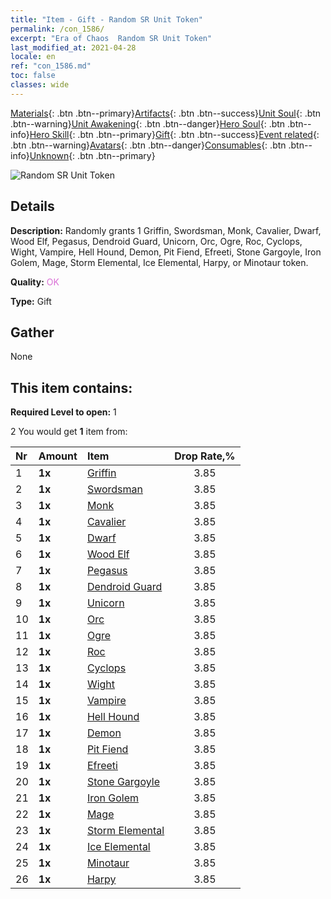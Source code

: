 ```yaml
---
title: "Item - Gift - Random SR Unit Token"
permalink: /con_1586/
excerpt: "Era of Chaos  Random SR Unit Token"
last_modified_at: 2021-04-28
locale: en
ref: "con_1586.md"
toc: false
classes: wide
---
```

 [Materials](/Items/){: .btn .btn--primary}[Artifacts](/Items/Artifacts/){: .btn .btn--success}[Unit Soul](/Items/UnitSoul/){: .btn .btn--warning}[Unit Awakening](/Items/UnitAwakening/){: .btn .btn--danger}[Hero Soul](/Items/HeroSoul/){: .btn .btn--info}[Hero Skill](/Items/HeroSkill/){: .btn .btn--primary}[Gift](/Items/Gift/){: .btn .btn--success}[Event related](/Items/Events/){: .btn .btn--warning}[Avatars](/Items/Avatars/){: .btn .btn--danger}[Consumables](/Items/Consumables/){: .btn .btn--info}[Unknown](/Items/Unknown/){: .btn .btn--primary}

 ![Random SR Unit Token](/images/t/i_907181.png)

## Details
 **Description:** Randomly grants 1 Griffin, Swordsman, Monk, Cavalier, Dwarf, Wood Elf, Pegasus, Dendroid Guard, Unicorn, Orc, Ogre, Roc, Cyclops, Wight, Vampire, Hell Hound, Demon, Pit Fiend, Efreeti, Stone Gargoyle, Iron Golem, Mage, Storm Elemental, Ice Elemental, Harpy, or Minotaur token.

 **Quality:** <span style="color: #DA70D6">OK</span>

 **Type:** Gift

## Gather

  None

## This item contains:

 **Required Level to open:** 1

 2 You would get **1** item  from:

  | Nr | Amount |     Item    | Drop Rate,% |
  |:---|:-------|:------------|:---------:|
  | 1 |  **1x** | [Griffin](/Items/unt_192/) | 3.85 | 
  | 2 |  **1x** | [Swordsman](/Items/unt_193/) | 3.85 | 
  | 3 |  **1x** | [Monk](/Items/unt_194/) | 3.85 | 
  | 4 |  **1x** | [Cavalier ](/Items/unt_195/) | 3.85 | 
  | 5 |  **1x** | [Dwarf](/Items/unt_200/) | 3.85 | 
  | 6 |  **1x** | [Wood Elf](/Items/unt_201/) | 3.85 | 
  | 7 |  **1x** | [Pegasus](/Items/unt_202/) | 3.85 | 
  | 8 |  **1x** | [Dendroid Guard](/Items/unt_203/) | 3.85 | 
  | 9 |  **1x** | [Unicorn](/Items/unt_204/) | 3.85 | 
  | 10 |  **1x** | [Orc](/Items/unt_219/) | 3.85 | 
  | 11 |  **1x** | [Ogre](/Items/unt_220/) | 3.85 | 
  | 12 |  **1x** | [Roc](/Items/unt_221/) | 3.85 | 
  | 13 |  **1x** | [Cyclops](/Items/unt_222/) | 3.85 | 
  | 14 |  **1x** | [Wight](/Items/unt_210/) | 3.85 | 
  | 15 |  **1x** | [Vampire](/Items/unt_211/) | 3.85 | 
  | 16 |  **1x** | [Hell Hound](/Items/unt_228/) | 3.85 | 
  | 17 |  **1x** | [Demon](/Items/unt_229/) | 3.85 | 
  | 18 |  **1x** | [Pit Fiend](/Items/unt_230/) | 3.85 | 
  | 19 |  **1x** | [Efreeti](/Items/unt_231/) | 3.85 | 
  | 20 |  **1x** | [Stone Gargoyle](/Items/unt_236/) | 3.85 | 
  | 21 |  **1x** | [Iron Golem](/Items/unt_237/) | 3.85 | 
  | 22 |  **1x** | [Mage](/Items/unt_238/) | 3.85 | 
  | 23 |  **1x** | [Storm Elemental](/Items/unt_263/) | 3.85 | 
  | 24 |  **1x** | [Ice Elemental](/Items/unt_264/) | 3.85 | 
  | 25 |  **1x** | [Minotaur](/Items/unt_248/) | 3.85 | 
  | 26 |  **1x** | [Harpy](/Items/unt_245/) | 3.85 | 
